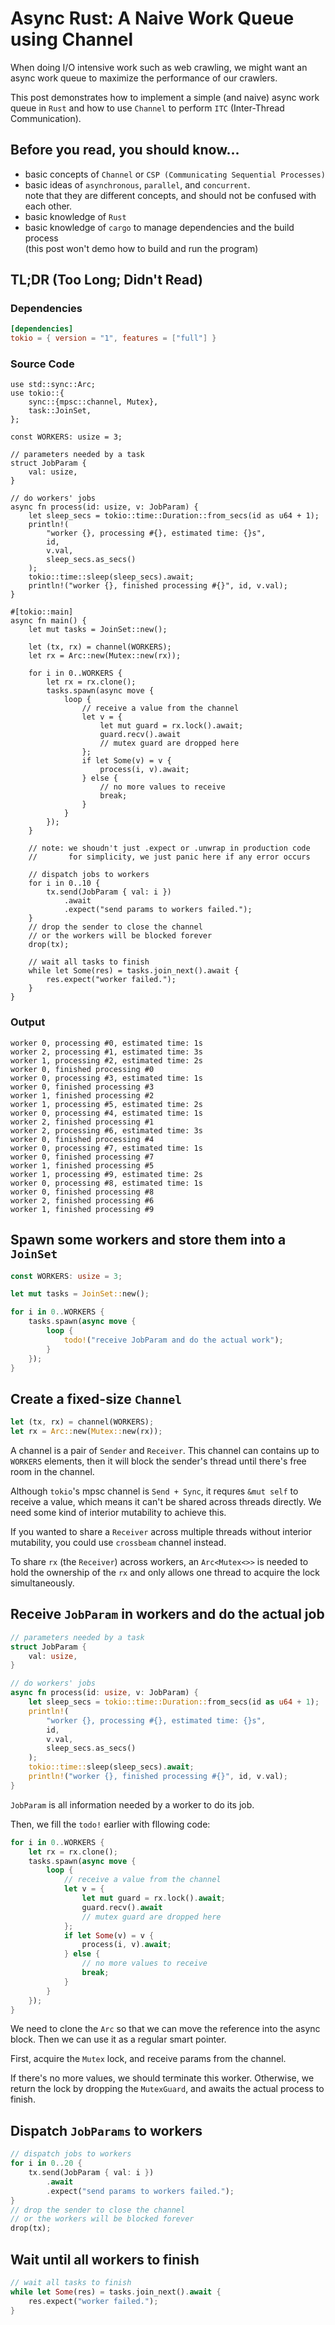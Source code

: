 # Async Rust: A Naive Work Queue using Channel

When doing I/O intensive work such as web crawling, we might want an async work queue to maximize the performance of our crawlers.

This post demonstrates how to implement a simple (and naive) async work queue in `Rust` and how to use `Channel` to perform `ITC`
(Inter-Thread Communication).

## Before you read, you should know...

- basic concepts of `Channel` or `CSP (Communicating Sequential Processes)`
- basic ideas of `asynchronous`, `parallel`, and `concurrent`.  
  note that they are different concepts, and should not be confused with each other.
- basic knowledge of `Rust`
- basic knowledge of `cargo` to manage dependencies and the build process \
  (this post won't demo how to build and run the program)

## TL;DR (Too Long; Didn't Read)

### Dependencies

```toml
[dependencies]
tokio = { version = "1", features = ["full"] }
```

### Source Code

```rust,editable
use std::sync::Arc;
use tokio::{
    sync::{mpsc::channel, Mutex},
    task::JoinSet,
};

const WORKERS: usize = 3;

// parameters needed by a task
struct JobParam {
    val: usize,
}

// do workers' jobs
async fn process(id: usize, v: JobParam) {
    let sleep_secs = tokio::time::Duration::from_secs(id as u64 + 1);
    println!(
        "worker {}, processing #{}, estimated time: {}s",
        id,
        v.val,
        sleep_secs.as_secs()
    );
    tokio::time::sleep(sleep_secs).await;
    println!("worker {}, finished processing #{}", id, v.val);
}

#[tokio::main]
async fn main() {
    let mut tasks = JoinSet::new();

    let (tx, rx) = channel(WORKERS);
    let rx = Arc::new(Mutex::new(rx));

    for i in 0..WORKERS {
        let rx = rx.clone();
        tasks.spawn(async move {
            loop {
                // receive a value from the channel
                let v = {
                    let mut guard = rx.lock().await;
                    guard.recv().await
                    // mutex guard are dropped here
                };
                if let Some(v) = v {
                    process(i, v).await;
                } else {
                    // no more values to receive
                    break;
                }
            }
        });
    }

    // note: we shoudn't just .expect or .unwrap in production code
    //       for simplicity, we just panic here if any error occurs

    // dispatch jobs to workers
    for i in 0..10 {
        tx.send(JobParam { val: i })
            .await
            .expect("send params to workers failed.");
    }
    // drop the sender to close the channel
    // or the workers will be blocked forever
    drop(tx);

    // wait all tasks to finish
    while let Some(res) = tasks.join_next().await {
        res.expect("worker failed.");
    }
}
```

### Output

```
worker 0, processing #0, estimated time: 1s
worker 2, processing #1, estimated time: 3s
worker 1, processing #2, estimated time: 2s
worker 0, finished processing #0
worker 0, processing #3, estimated time: 1s
worker 0, finished processing #3
worker 1, finished processing #2
worker 1, processing #5, estimated time: 2s
worker 0, processing #4, estimated time: 1s
worker 2, finished processing #1
worker 2, processing #6, estimated time: 3s
worker 0, finished processing #4
worker 0, processing #7, estimated time: 1s
worker 0, finished processing #7
worker 1, finished processing #5
worker 1, processing #9, estimated time: 2s
worker 0, processing #8, estimated time: 1s
worker 0, finished processing #8
worker 2, finished processing #6
worker 1, finished processing #9
```

## Spawn some workers and store them into a `JoinSet`

```rust
const WORKERS: usize = 3;

let mut tasks = JoinSet::new();

for i in 0..WORKERS {
    tasks.spawn(async move {
        loop {
            todo!("receive JobParam and do the actual work");
        }
    });
}
```

## Create a fixed-size `Channel`

```rust
let (tx, rx) = channel(WORKERS);
let rx = Arc::new(Mutex::new(rx));
```

A channel is a pair of `Sender` and `Receiver`.
This channel can contains up to `WORKERS` elements, then it will block the sender's thread until there's free room in the channel.

Although `tokio`'s mpsc channel is `Send + Sync`, it requres `&mut self` to receive a value, which means it can't be shared across threads directly. We need some kind of interior mutability to achieve this.

If you wanted to share a `Receiver` across multiple threads without interior mutability, you could use `crossbeam` channel instead.

To share `rx` (the `Receiver`) across workers, an `Arc<Mutex<>>` is needed to hold the ownership of the `rx` and only allows one thread to acquire the lock simultaneously.

## Receive `JobParam` in workers and do the actual job

```rust
// parameters needed by a task
struct JobParam {
    val: usize,
}

// do workers' jobs
async fn process(id: usize, v: JobParam) {
    let sleep_secs = tokio::time::Duration::from_secs(id as u64 + 1);
    println!(
        "worker {}, processing #{}, estimated time: {}s",
        id,
        v.val,
        sleep_secs.as_secs()
    );
    tokio::time::sleep(sleep_secs).await;
    println!("worker {}, finished processing #{}", id, v.val);
}
```

`JobParam` is all information needed by a worker to do its job.

Then, we fill the `todo!` earlier with fllowing code:

```rust
for i in 0..WORKERS {
    let rx = rx.clone();
    tasks.spawn(async move {
        loop {
            // receive a value from the channel
            let v = {
                let mut guard = rx.lock().await;
                guard.recv().await
                // mutex guard are dropped here
            };
            if let Some(v) = v {
                process(i, v).await;
            } else {
                // no more values to receive
                break;
            }
        }
    });
}
```

We need to clone the `Arc` so that we can move the reference into the async block. Then we can use it as a regular smart pointer.

First, acquire the `Mutex` lock, and receive params from the channel.

If there's no more values, we should terminate this worker.
Otherwise, we return the lock by dropping the `MutexGuard`, and awaits
the actual process to finish.

## Dispatch `JobParams` to workers

```rust
// dispatch jobs to workers
for i in 0..20 {
    tx.send(JobParam { val: i })
        .await
        .expect("send params to workers failed.");
}
// drop the sender to close the channel
// or the workers will be blocked forever
drop(tx);
```

## Wait until all workers to finish

```rust
// wait all tasks to finish
while let Some(res) = tasks.join_next().await {
    res.expect("worker failed.");
}
```
